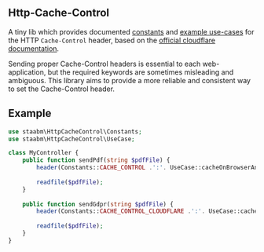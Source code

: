 Http-Cache-Control
------------------

A tiny lib which provides documented [constants](https://github.com/staabm/http-cache-control/blob/main/lib/Constants.php) and [example use-cases](https://github.com/staabm/http-cache-control/blob/main/lib/UseCase.php) for the HTTP `Cache-Control` header, based on the [official cloudflare documentation](https://developers.cloudflare.com/cache/about/cache-control/).

Sending proper Cache-Control headers is essential to each web-application, but the required keywords are sometimes misleading and ambiguous. 
This library aims to provide a more reliable and consistent way to set the Cache-Control header.


Example
-------

```php
use staabm\HttpCacheControl\Constants;
use staabm\HttpCacheControl\UseCase;

class MyController {
    public function sendPdf(string $pdfFile) {
        header(Constants::CACHE_CONTROL .':'. UseCase::cacheOnBrowserAndProxyRequireProxyRevalidation());
        
        readfile($pdfFile);
    }
    
    public function sendGdpr(string $pdfFile) {
        header(Constants::CACHE_CONTROL_CLOUDFLARE .':'. UseCase::cacheOnBrowserAndProxyForDifferentTime(300, 3600));
        
        readfile($pdfFile);
    }
}
```
